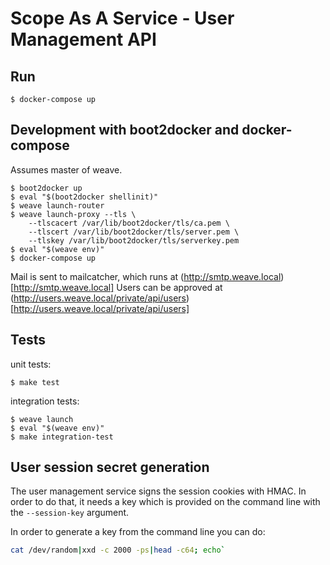 # Scope As A Service - User Management API

## Run

```
$ docker-compose up
```

## Development with boot2docker and docker-compose

Assumes master of weave.

```
$ boot2docker up
$ eval "$(boot2docker shellinit)"
$ weave launch-router
$ weave launch-proxy --tls \
    --tlscacert /var/lib/boot2docker/tls/ca.pem \
    --tlscert /var/lib/boot2docker/tls/server.pem \
    --tlskey /var/lib/boot2docker/tls/serverkey.pem
$ eval "$(weave env)"
$ docker-compose up
```

Mail is sent to mailcatcher, which runs at (http://smtp.weave.local)[http://smtp.weave.local]
Users can be approved at (http://users.weave.local/private/api/users)[http://users.weave.local/private/api/users]

## Tests

unit tests:

```
$ make test
```

integration tests:

```
$ weave launch
$ eval "$(weave env)"
$ make integration-test
```

## User session secret generation

The user management service signs the session cookies with HMAC. In order to do
that, it needs a key which is provided on the command line with the `--session-key`
argument.

In order to generate a key from the command line you can do:

```bash
cat /dev/random|xxd -c 2000 -ps|head -c64; echo`
```
